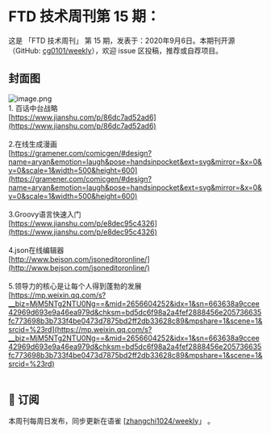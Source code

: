# FTD 技术周刊第 15 期：
这是 「FTD 技术周刊」 第 15 期，发表于：2020年9月6日。本期刊开源（GitHub: [cg0101/weekly](https://github.com/cg0101/weekly)），欢迎 issue 区投稿，推荐或自荐项目。
## 封面图
![image.png](https://cdn.nlark.com/yuque/0/2020/png/132503/1605583293400-6604f358-9a62-4983-bac3-822a83c38af9.png#height=722&id=M6uCC&margin=%5Bobject%20Object%5D&name=image.png&originHeight=722&originWidth=1080&originalType=binary&size=890060&status=done&style=none&width=1080)<br />1. 百话中台战略<br />[https://www.jianshu.com/p/86dc7ad52ad6](https://www.jianshu.com/p/86dc7ad52ad6)<br />
<br />2.在线生成漫画<br />[https://gramener.com/comicgen/#design?name=aryan&emotion=laugh&pose=handsinpocket&ext=svg&mirror=&x=0&y=0&scale=1&width=500&height=600](https://gramener.com/comicgen/#design?name=aryan&emotion=laugh&pose=handsinpocket&ext=svg&mirror=&x=0&y=0&scale=1&width=500&height=600)<br />
<br />3.Groovy语言快速入门<br />[https://www.jianshu.com/p/e8dec95c4326](https://www.jianshu.com/p/e8dec95c4326)<br />
<br />4.json在线编辑器<br />[http://www.bejson.com/jsoneditoronline/](http://www.bejson.com/jsoneditoronline/)<br />
<br />5.领导力的核心是让每个人得到蓬勃的发展<br />[https://mp.weixin.qq.com/s?__biz=MjM5NTg2NTU0Ng==&mid=2656604252&idx=1&sn=663638a9ccee42969d693e9a46ea979d&chksm=bd5dc6f98a2a4fef2888456e205736635fc773698b3b733f4be0473d7875bd2ff2db33628c89&mpshare=1&scene=1&srcid=%23rd](https://mp.weixin.qq.com/s?__biz=MjM5NTg2NTU0Ng==&mid=2656604252&idx=1&sn=663638a9ccee42969d693e9a46ea979d&chksm=bd5dc6f98a2a4fef2888456e205736635fc773698b3b733f4be0473d7875bd2ff2db33628c89&mpshare=1&scene=1&srcid=%23rd)<br />
<br />




## 📅 订阅
本周刊每周日发布，同步更新在语雀 [[zhangchi1024/weekly](https://www.yuque.com/zhangchi1024/weekly)」 。